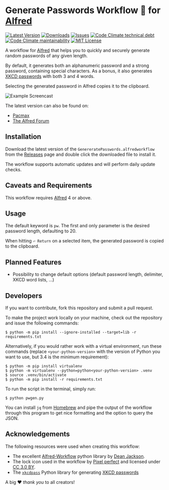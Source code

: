 # Generate Passwords Workflow 🔐 for [Alfred](http://www.alfredapp.com)

[![Latest Version](https://img.shields.io/github/tag/otherguy/alfred-passwords-workflow.svg?style=flat-square&label=release)](https://github.com/otherguy/alfred-passwords-workflow/tags)
[![Downloads](https://img.shields.io/github/downloads/otherguy/alfred-passwords-workflow/total.svg?style=flat-square)](https://github.com/otherguy/alfred-passwords-workflow/releases)
[![Issues](https://img.shields.io/github/issues/otherguy/alfred-passwords-workflow.svg?style=flat-square)](https://github.com/otherguy/alfred-passwords-workflow/issues)
[![Code Climate technical debt](https://img.shields.io/codeclimate/tech-debt/otherguy/alfred-passwords-workflow?style=flat-square)](https://codeclimate.com/github/otherguy/alfred-passwords-workflow)
[![Code Climate maintainability](https://img.shields.io/codeclimate/maintainability/otherguy/alfred-passwords-workflow?style=flat-square)](https://codeclimate.com/github/otherguy/alfred-passwords-workflow)
[![MIT License](https://img.shields.io/badge/license-MIT-pink.svg?style=flat-square)](LICENSE.md)

A workflow for [Alfred](http://www.alfredapp.com) that helps you to quickly and securely generate random passwords of any given length.

By default, it generates both an alphanumeric password and a strong password, containing special characters. As a bonus, it also generates [XKCD passwords](https://xkcd.com/936/) with both 3 and 4 words.

Selecting the generated password in Alfred copies it to the clipboard.

![Example Screencast](resources/screencast-1.gif)

The latest version can also be found on:

* [Pacmax](https://pacmax.org/pac/otherguy-alfred-passwords-workflow/)
* [The Alfred Forum](https://www.alfredforum.com/topic/11717-generate-passwords-workflow/)

## Installation

Download the latest version of the `GenereratePasswords.alfredworkflow` from the [Releases](https://github.com/otherguy/alfred-passwords-workflow/releases) page and double click the downloaded file to install it.

The workflow supports automatic updates and will perform daily update checks.

## Caveats and Requirements

This workflow requires [Alfred](https://www.alfredapp.com) 4 or above.

## Usage

The default keyword is `pw`. The first and only parameter is the desired password length, defaulting to 20.

When hitting `⏎ Return` on a selected item, the generated password is copied to the clipboard.

## Planned Features

* Possibility to change default options (default password length, delimiter, XKCD word lists, ...)

## Developers

If you want to contribute, fork this repository and submit a pull request.

To make the project work locally on your machine, check out the repository and issue the following commands:

    $ python -m pip install --ignore-installed --target=lib -r requirements.txt

Alternatively, if you would rather work with a virtual environment, run these commands (replace `<your-python-version>`
with the version of Python you want to use, but 3.4 is the minimum requirement):

    $ python -m pip install virtualenv
    $ python -m virtualenv --python=python<your-python-version> .venv
    $ source .venv/bin/activate
    $ python -m pip install -r requirements.txt

To run the script in the terminal, simply run:

    $ python pwgen.py

You can install `jq` from [Homebrew](https://brew.sh) and pipe the output of the workflow through this program to get nice formatting and the option to query the JSON.

## Acknowledgements

The following resources were used when creating this workflow:

* The excellent [Alfred-Workflow](https://github.com/deanishe/alfred-workflow) python library by [Dean Jackson](https://github.com/deanishe).
* The lock icon used in the workflow by [Pixel perfect](https://www.flaticon.com/authors/pixel-perfect) and licensed under [CC 3.0 BY](http://creativecommons.org/licenses/by/3.0/).
* The [`xkcdpass`](https://pypi.org/project/xkcdpass/) Python library for generating [XKCD passwords](https://xkcd.com/936/)

A big ♥️ _thank you_ to all creators!
